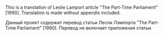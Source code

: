This is a translation of Leslie Lamport article "The Part-Time Parliament" [1990]. Translation is made without appendix included.

Данный проект содержит перевод статьи Лесли Лэмпорта "The Part-Time Parliament" [1990]. Перевод не включает приложения статьи. 
